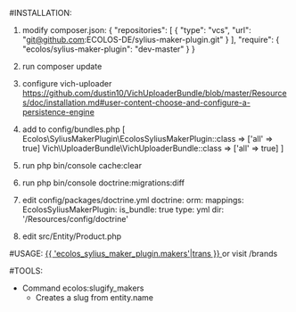 #INSTALLATION:

1. modify composer.json:
            {
                "repositories": [
                    {
                        "type": "vcs",
                        "url":  "git@github.com:ECOLOS-DE/sylius-maker-plugin.git"
                    }
                ],
                "require": {
                    "ecolos/sylius-maker-plugin": "dev-master"
                }
            }


2. run composer update

3. configure vich-uploader
       https://github.com/dustin10/VichUploaderBundle/blob/master/Resources/doc/installation.md#user-content-choose-and-configure-a-persistence-engine

4. add to config/bundles.php
        [
            Ecolos\SyliusMakerPlugin\EcolosSyliusMakerPlugin::class => ['all' => true]
            Vich\UploaderBundle\VichUploaderBundle::class => ['all' => true]
        ]

5. run php bin/console cache:clear

6. run php bin/console doctrine:migrations:diff

7. edit config/packages/doctrine.yml
    doctrine:
        orm:
            mappings:
                EcolosSyliusMakerPlugin:
                    is_bundle: true
                    type: yml
                    dir: '/Resources/config/doctrine'
                    
8. edit src/Entity/Product.php
    <?php
    declare(strict_types=1);
    namespace App\Entity;
    use Ecolos\SyliusMakerPlugin\Entity\MakerTrait;
    use Sylius\Component\Core\Model\Product as BaseProduct;
    class Product extends BaseProduct { use MakerTrait; }


#USAGE:
     <a href="{{ path('ecolos_sylius_maker_plugin_list') }}">
     {{ 'ecolos_sylius_maker_plugin.makers'|trans }}
     </a> or visit /brands

#TOOLS:
- Command ecolos:slugify_makers
    - Creates a slug from entity.name



